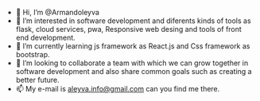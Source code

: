 - 👋 Hi, I’m @Armandoleyva
- 👀 I’m interested in software development and diferents kinds of tools as flask, cloud services, pwa, Responsive web desing and tools of front end development.
- 🌱 I’m currently learning js framework as React.js and Css framework as bootstrap. 
- 💞️ I’m looking to collaborate a team with which we can grow together in software development and also share common goals such as creating a better future.
- 📫 My e-mail is aleyva.info@gmail.com can you find me there.

<!---
Armandoleyva/Armandoleyva is a ✨ special ✨ repository because its `README.md` (this file) appears on your GitHub profile.
You can click the Preview link to take a look at your changes.
--->
